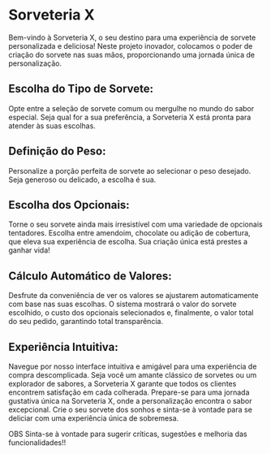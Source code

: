 # Sorveteria X

Bem-vindo à Sorveteria X, o seu destino para uma experiência de sorvete personalizada e deliciosa! Neste projeto inovador, colocamos o poder de criação do sorvete nas suas mãos, proporcionando uma jornada única de personalização.

## Escolha do Tipo de Sorvete:

Opte entre a seleção de sorvete comum ou mergulhe no mundo do sabor especial. Seja qual for a sua preferência, a Sorveteria X está pronta para atender às suas escolhas.

## Definição do Peso:

Personalize a porção perfeita de sorvete ao selecionar o peso desejado. Seja generoso ou delicado, a escolha é sua.

## Escolha dos Opcionais:

Torne o seu sorvete ainda mais irresistível com uma variedade de opcionais tentadores. Escolha entre amendoim, chocolate ou adição de cobertura, que eleva sua experiência de escolha. Sua criação única está prestes a ganhar vida!

## Cálculo Automático de Valores:

Desfrute da conveniência de ver os valores se ajustarem automaticamente com base nas suas escolhas. O sistema mostrará o valor do sorvete escolhido, o custo dos opcionais selecionados e, finalmente, o valor total do seu pedido, garantindo total transparência.

## Experiência Intuitiva:

Navegue por nosso interface intuitiva e amigável para uma experiência de compra descomplicada. Seja você um amante clássico de sorvetes ou um explorador de sabores, a Sorveteria X garante que todos os clientes encontrem satisfação em cada colherada.
Prepare-se para uma jornada gustativa única na Sorveteria X, onde a personalização encontra o sabor excepcional. Crie o seu sorvete dos sonhos e sinta-se à vontade para se deliciar com uma experiência única de sobremesa.

OBS Sinta-se à vontade para sugerir críticas, sugestões e melhoria das funcionalidades!!